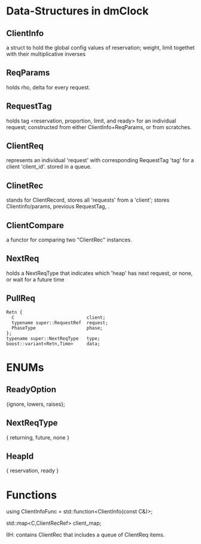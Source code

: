 # Data-Structures in dmClock

## ClientInfo 
a struct to hold the global config values of reservation; weight, limit togethet with their multiplicative inverses

## ReqParams 
holds rho, delta for every request.

## RequestTag 
holds tag <reservation, proportion, limit, and ready> for an individual request; constructed from either ClientInfo+ReqParams, or from scratches.

## ClientReq 
represents an individual 'request' with corresponding RequestTag 'tag' for a client 'client_id'. stored in a queue.

## ClinetRec
stands for ClientRecord, stores all 'requests' from a 'client'; stores Clientinfo/params, previous RequestTag,  .

## ClientCompare
a functor for comparing two "ClientRec" instances.

## NextReq
holds a NextReqType that indicates which 'heap' has next request, or none, or wait for a future time 

## PullReq 
	Retn {
	  C                           client;
	  typename super::RequestRef  request;
	  PhaseType                   phase;
	};
	typename super::NextReqType   type;
	boost::variant<Retn,Time>     data;


# ENUMs 

## ReadyOption 
{ignore, lowers, raises}; 

## NextReqType 
{ returning, future, none }

## HeapId 
{ reservation, ready }



# Functions
using ClientInfoFunc = std::function<ClientInfo(const C&)>;


std::map<C,ClientRecRef> client_map;

IIH:
contains ClientRec that includes a queue of ClientReq items. 